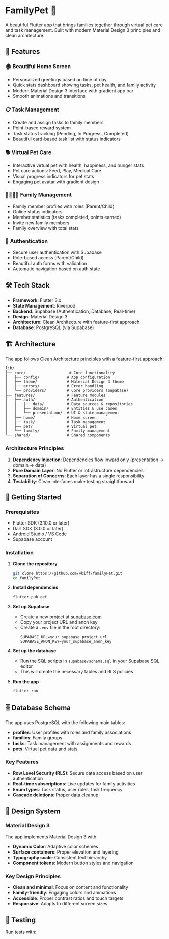 # FamilyPet 🐾

A beautiful Flutter app that brings families together through virtual pet care and task management. Built with modern Material Design 3 principles and clean architecture.

## 📱 Features

### 🏠 **Beautiful Home Screen**
- Personalized greetings based on time of day
- Quick stats dashboard showing tasks, pet health, and family activity
- Modern Material Design 3 interface with gradient app bar
- Smooth animations and transitions

### 📋 **Task Management**
- Create and assign tasks to family members
- Point-based reward system
- Task status tracking (Pending, In Progress, Completed)
- Beautiful card-based task list with status indicators

### 🐕 **Virtual Pet Care**
- Interactive virtual pet with health, happiness, and hunger stats
- Pet care actions: Feed, Play, Medical Care
- Visual progress indicators for pet stats
- Engaging pet avatar with gradient design

### 👨‍👩‍👧‍👦 **Family Management**
- Family member profiles with roles (Parent/Child)
- Online status indicators
- Member statistics (tasks completed, points earned)
- Invite new family members
- Family overview with total stats

### 🔐 **Authentication**
- Secure user authentication with Supabase
- Role-based access (Parent/Child)
- Beautiful auth forms with validation
- Automatic navigation based on auth state

## 🛠 Tech Stack

- **Framework**: Flutter 3.x
- **State Management**: Riverpod
- **Backend**: Supabase (Authentication, Database, Real-time)
- **Design**: Material Design 3
- **Architecture**: Clean Architecture with feature-first approach
- **Database**: PostgreSQL (via Supabase)

## 🏗 Architecture

The app follows Clean Architecture principles with a feature-first approach:

```
lib/
├── core/                   # Core functionality
│   ├── config/            # App configuration
│   ├── theme/             # Material Design 3 theme
│   ├── errors/            # Error handling
│   └── providers/         # Core providers (Supabase)
├── features/              # Feature modules
│   ├── auth/              # Authentication
│   │   ├── data/          # Data sources & repositories
│   │   ├── domain/        # Entities & use cases
│   │   └── presentation/  # UI & state management
│   ├── home/              # Home screen
│   ├── task/              # Task management
│   ├── pet/               # Virtual pet
│   └── family/            # Family management
└── shared/                # Shared components
```

### Architecture Principles

1. **Dependency Injection**: Dependencies flow inward only (presentation → domain → data)
2. **Pure Domain Layer**: No Flutter or infrastructure dependencies
3. **Separation of Concerns**: Each layer has a single responsibility
4. **Testability**: Clean interfaces make testing straightforward

## 🚀 Getting Started

### Prerequisites

- Flutter SDK (3.10.0 or later)
- Dart SDK (3.0.0 or later)
- Android Studio / VS Code
- Supabase account

### Installation

1. **Clone the repository**
   ```bash
   git clone https://github.com/vbiff/familyPet.git
   cd familyPet
   ```

2. **Install dependencies**
   ```bash
   flutter pub get
   ```

3. **Set up Supabase**
   - Create a new project at [supabase.com](https://supabase.com)
   - Copy your project URL and anon key
   - Create a `.env` file in the root directory:
     ```env
     SUPABASE_URL=your_supabase_project_url
     SUPABASE_ANON_KEY=your_supabase_anon_key
     ```

4. **Set up the database**
   - Run the SQL scripts in `supabase/schema.sql` in your Supabase SQL editor
   - This will create the necessary tables and RLS policies

5. **Run the app**
   ```bash
   flutter run
   ```

## 🗄 Database Schema

The app uses PostgreSQL with the following main tables:

- **profiles**: User profiles with roles and family associations
- **families**: Family groups
- **tasks**: Task management with assignments and rewards
- **pets**: Virtual pet data and stats

### Key Features

- **Row Level Security (RLS)**: Secure data access based on user authentication
- **Real-time subscriptions**: Live updates for family activities
- **Enum types**: Task status, user roles, task frequency
- **Cascade deletions**: Proper data cleanup

## 🎨 Design System

### Material Design 3

The app implements Material Design 3 with:

- **Dynamic Color**: Adaptive color schemes
- **Surface containers**: Proper elevation and layering
- **Typography scale**: Consistent text hierarchy
- **Component tokens**: Modern button styles and navigation

### Key Design Principles

- **Clean and minimal**: Focus on content and functionality
- **Family-friendly**: Engaging colors and animations
- **Accessible**: Proper contrast ratios and touch targets
- **Responsive**: Adapts to different screen sizes

## 🧪 Testing

Run tests with:

```